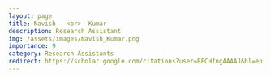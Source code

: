 ```yaml
---
layout: page
title: Navish   <br>  Kumar
description: Research Assistant
img: /assets/images/Navish_Kumar.png
importance: 9
category: Research Assistants
redirect: https://scholar.google.com/citations?user=BFCHfngAAAAJ&hl=en
---
```

